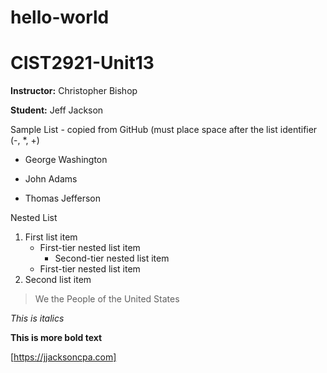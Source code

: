 # hello-world
# CIST2921-Unit13

**Instructor:** Christopher Bishop

**Student:** Jeff Jackson

Sample List - copied from GitHub (must place space after the list identifier (-, *, +)
- George Washington
* John Adams
+ Thomas Jefferson

Nested List
1. First list item
   - First-tier nested list item
     - Second-tier nested list item
   - First-tier nested list item
2. Second list item

>We the People of the United States

_This is italics_

**This is more bold text**

[https://jjacksoncpa.com]
